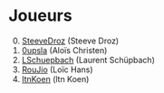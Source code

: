 # Joueurs

0. [SteeveDroz](https://www.github.com/SteeveDroz) (Steeve Droz)
0. [0upsla](https://www.github.com/0upsla) (Aloïs Christen)
0. [LSchuepbach](https://www.github.com/LSchuepbach) (Laurent Schüpbach)
0. [RouJio](https://www.github.com/RouJio) (Loïc Hans)
0. [ltnKoen](https://www.github.com/ltnKoen) (ltn Koen)
